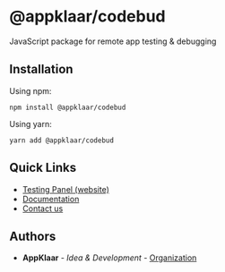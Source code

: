 # @appklaar/codebud

JavaScript package for remote app testing & debugging

## Installation

Using npm:

```
npm install @appklaar/codebud
```

Using yarn:

```
yarn add @appklaar/codebud
```

## Quick Links

* [Testing Panel (website)](https://unitap.online/)
* [Documentation](https://appklaar.gitbook.io/codebud/)
* [Contact us](https://t.me/appklaar)


## Authors

* **AppKlaar** - *Idea & Development* - [Organization](https://www.appklaar.com/)